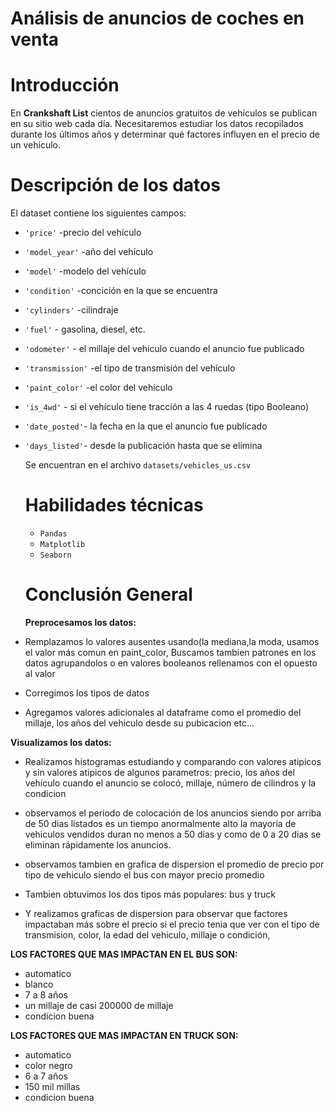 # Análisis de anuncios de coches en venta
# Introducción

En **Crankshaft List** cientos de anuncios gratuitos de vehículos se publican en su sitio web cada día. Necesitaremos estudiar los datos recopilados durante los últimos años y determinar qué factores influyen en el precio de un vehículo.

# Descripción de los datos
El dataset contiene los siguientes campos:
- `'price'`      -precio del vehículo
- `'model_year'` -año del vehículo
- `'model'`      -modelo del vehículo
- `'condition'`  -concición en la que se encuentra
- `'cylinders'`  -cilindraje
- `'fuel'`       - gasolina, diesel, etc.
- `'odometer'`   - el millaje del vehículo cuando el anuncio fue publicado
- `'transmission'` -el tipo de transmisión del vehículo
- `'paint_color'`  -el color del vehículo
- `'is_4wd'`     - si el vehículo tiene tracción a las 4 ruedas (tipo Booleano)
- `'date_posted'`- la fecha en la que el anuncio fue publicado
- `'days_listed'`- desde la publicación hasta que se elimina

  Se encuentran en el archivo `datasets/vehicles_us.csv`

  # Habilidades técnicas
  - `Pandas`
  - `Matplotlib`
  - `Seaborn`
  # Conclusión General
  **Preprocesamos los datos:**

- Remplazamos lo valores ausentes usando(la mediana,la moda, usamos el valor más comun en paint_color, Buscamos tambien patrones en los datos agrupandolos o en valores booleanos rellenamos con el opuesto al valor 

- Corregimos los tipos de datos

- Agregamos valores adicionales al dataframe como el promedio del millaje, los años del vehiculo desde su pubicacion etc...

**Visualizamos los datos:**

- Realizamos histogramas estudiando y comparando con valores atipicos y sin valores atipicos de algunos parametros: precio, los años del vehículo cuando el anuncio se colocó, millaje, número de cilindros y la condicion

- observamos el periodo de colocación de los anuncios siendo por arriba de 50 dias listados es un tiempo anormalmente alto la mayoria de vehiculos vendidos duran no menos a 50 dias y como de 0 a 20 dias se eliminan rápidamente los anuncios.

- observamos tambien en grafica de dispersion el promedio de precio por tipo de vehiculo siendo el bus con mayor precio promedio

- Tambien obtuvimos los dos tipos más populares: bus y truck

- Y realizamos graficas de dispersion para observar que factores impactaban  más sobre el precio si el precio tenia que ver con el tipo de transmision, color, la edad del vehiculo, millaje o condición,

**LOS FACTORES QUE MAS IMPACTAN EN EL BUS SON:**
- automatico
- blanco 
- 7 a 8 años
- un millaje de casi 200000 de millaje
- condicion buena


**LOS FACTORES QUE MAS IMPACTAN  EN TRUCK SON:**
- automatico
- color negro
- 6 a 7 años 
- 150 mil millas 
- condicion buena


